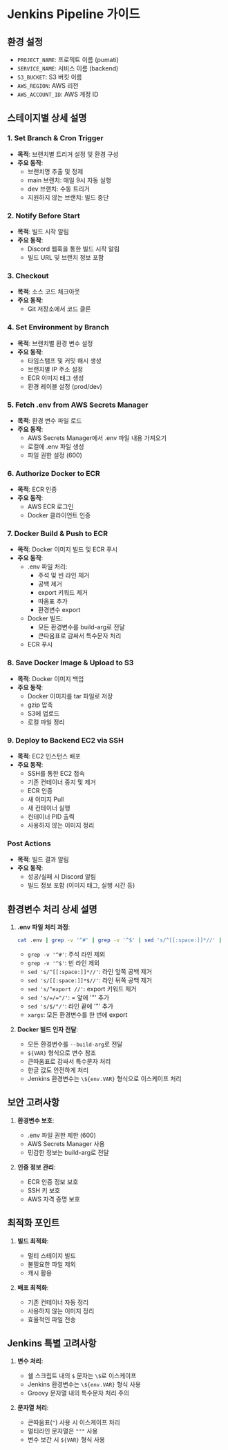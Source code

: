 # Jenkins Pipeline 가이드

## 환경 설정
- `PROJECT_NAME`: 프로젝트 이름 (pumati)
- `SERVICE_NAME`: 서비스 이름 (backend)
- `S3_BUCKET`: S3 버킷 이름
- `AWS_REGION`: AWS 리전
- `AWS_ACCOUNT_ID`: AWS 계정 ID

## 스테이지별 상세 설명

### 1. Set Branch & Cron Trigger
- **목적**: 브랜치별 트리거 설정 및 환경 구성
- **주요 동작**:
  - 브랜치명 추출 및 정제
  - main 브랜치: 매일 9시 자동 실행
  - dev 브랜치: 수동 트리거
  - 지원하지 않는 브랜치: 빌드 중단

### 2. Notify Before Start
- **목적**: 빌드 시작 알림
- **주요 동작**:
  - Discord 웹훅을 통한 빌드 시작 알림
  - 빌드 URL 및 브랜치 정보 포함

### 3. Checkout
- **목적**: 소스 코드 체크아웃
- **주요 동작**:
  - Git 저장소에서 코드 클론

### 4. Set Environment by Branch
- **목적**: 브랜치별 환경 변수 설정
- **주요 동작**:
  - 타임스탬프 및 커밋 해시 생성
  - 브랜치별 IP 주소 설정
  - ECR 이미지 태그 생성
  - 환경 레이블 설정 (prod/dev)

### 5. Fetch .env from AWS Secrets Manager
- **목적**: 환경 변수 파일 로드
- **주요 동작**:
  - AWS Secrets Manager에서 .env 파일 내용 가져오기
  - 로컬에 .env 파일 생성
  - 파일 권한 설정 (600)

### 6. Authorize Docker to ECR
- **목적**: ECR 인증
- **주요 동작**:
  - AWS ECR 로그인
  - Docker 클라이언트 인증

### 7. Docker Build & Push to ECR
- **목적**: Docker 이미지 빌드 및 ECR 푸시
- **주요 동작**:
  - .env 파일 처리:
    - 주석 및 빈 라인 제거
    - 공백 제거
    - export 키워드 제거
    - 따옴표 추가
    - 환경변수 export
  - Docker 빌드:
    - 모든 환경변수를 build-arg로 전달
    - 큰따옴표로 감싸서 특수문자 처리
  - ECR 푸시

### 8. Save Docker Image & Upload to S3
- **목적**: Docker 이미지 백업
- **주요 동작**:
  - Docker 이미지를 tar 파일로 저장
  - gzip 압축
  - S3에 업로드
  - 로컬 파일 정리

### 9. Deploy to Backend EC2 via SSH
- **목적**: EC2 인스턴스 배포
- **주요 동작**:
  - SSH를 통한 EC2 접속
  - 기존 컨테이너 중지 및 제거
  - ECR 인증
  - 새 이미지 Pull
  - 새 컨테이너 실행
  - 컨테이너 PID 출력
  - 사용하지 않는 이미지 정리

### Post Actions
- **목적**: 빌드 결과 알림
- **주요 동작**:
  - 성공/실패 시 Discord 알림
  - 빌드 정보 포함 (이미지 태그, 실행 시간 등)

## 환경변수 처리 상세 설명
1. **.env 파일 처리 과정**:
   ```bash
   cat .env | grep -v '^#' | grep -v '^$' | sed 's/^[[:space:]]*//' | sed 's/[[:space:]]*$//' | sed 's/^export //' | sed 's/=/="/' | sed 's/$/"/' | xargs
   ```
   - `grep -v '^#'`: 주석 라인 제외
   - `grep -v '^$'`: 빈 라인 제외
   - `sed 's/^[[:space:]]*//'`: 라인 앞쪽 공백 제거
   - `sed 's/[[:space:]]*$//'`: 라인 뒤쪽 공백 제거
   - `sed 's/^export //'`: export 키워드 제거
   - `sed 's/=/="/'`: = 앞에 '"' 추가
   - `sed 's/$/"/'`: 라인 끝에 '"' 추가
   - `xargs`: 모든 환경변수를 한 번에 export

2. **Docker 빌드 인자 전달**:
   - 모든 환경변수를 `--build-arg`로 전달
   - `${VAR}` 형식으로 변수 참조
   - 큰따옴표로 감싸서 특수문자 처리
   - 한글 값도 안전하게 처리
   - Jenkins 환경변수는 `\${env.VAR}` 형식으로 이스케이프 처리

## 보안 고려사항
1. **환경변수 보호**:
   - .env 파일 권한 제한 (600)
   - AWS Secrets Manager 사용
   - 민감한 정보는 build-arg로 전달

2. **인증 정보 관리**:
   - ECR 인증 정보 보호
   - SSH 키 보호
   - AWS 자격 증명 보호

## 최적화 포인트
1. **빌드 최적화**:
   - 멀티 스테이지 빌드
   - 불필요한 파일 제외
   - 캐시 활용

2. **배포 최적화**:
   - 기존 컨테이너 자동 정리
   - 사용하지 않는 이미지 정리
   - 효율적인 파일 전송

## Jenkins 특별 고려사항
1. **변수 처리**:
   - 쉘 스크립트 내의 `$` 문자는 `\$`로 이스케이프
   - Jenkins 환경변수는 `\${env.VAR}` 형식 사용
   - Groovy 문자열 내의 특수문자 처리 주의

2. **문자열 처리**:
   - 큰따옴표(`"`) 사용 시 이스케이프 처리
   - 멀티라인 문자열은 `"""` 사용
   - 변수 보간 시 `${VAR}` 형식 사용
